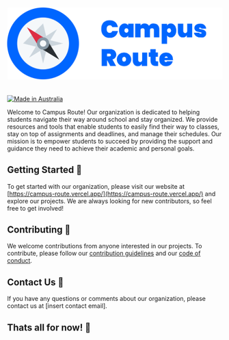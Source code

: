![Big Logo](https://github.com/CampusRoute/.github/blob/main/assets/logo-big.png)
<br><br><br>
[![Made in Australia](https://img.shields.io/badge/Made_In-Australia-00843D?labelColor=FFCD00&style=for-the-badge)](https://www.madeinaustralia.com.au/)

Welcome to Campus Route! Our organization is dedicated to helping students navigate their way around school and stay
organized. We provide resources and tools that enable students to easily find their way to classes, stay on top of
assignments and deadlines, and manage their schedules. Our mission is to empower students to succeed by providing the
support and guidance they need to achieve their academic and personal goals.

## Getting Started 🚀

To get started with our organization, please visit our website at
[https://campus-route.vercel.app/](https://campus-route.vercel.app/) and explore our projects. We are
always looking for new contributors, so feel free to get involved!

## Contributing 🙌

We welcome contributions from anyone interested in our projects. To contribute, please follow our [contribution
guidelines](../CONTRIBUTING.md) and our [code of conduct](../CODE_OF_CONDUCT.md).

## Contact Us 📨

If you have any questions or comments about our organization, please contact us at [insert contact email].

## Thats all for now! 🎉